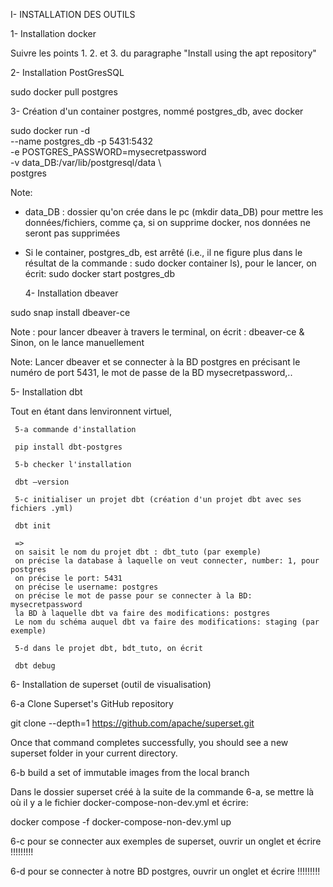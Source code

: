 I- INSTALLATION DES OUTILS

1- Installation docker

Suivre les points 1. 2. et 3. du paragraphe "Install using the apt repository"

2- Installation PostGresSQL

sudo docker pull postgres
  
3- Création d'un container postgres, nommé postgres_db, avec docker

  sudo docker run -d \
        --name postgres_db -p 5431:5432 \
        -e POSTGRES_PASSWORD=mysecretpassword \
        -v data_DB:/var/lib/postgresql/data \      
        postgres    

Note:

- data_DB : dossier qu'on crée dans le pc (mkdir data_DB) pour mettre les données/fichiers,
  comme ça, si on supprime docker, nos données ne seront pas supprimées
  
- Si le container, postgres_db, est arrêté (i.e., il ne figure plus dans le résultat de la commande : sudo docker container ls), 
pour le lancer, on écrit:
sudo docker start postgres_db

  4- Installation  dbeaver
   
sudo snap install dbeaver-ce

Note : pour lancer dbeaver à travers le terminal, on écrit : dbeaver-ce &
       Sinon, on le lance manuellement
       
Note: Lancer dbeaver et se connecter à la BD postgres en précisant le numéro de port 5431, le mot de passe de la BD mysecretpassword,..
  
  
 5- Installation dbt
 
  Tout en étant dans lenvironnent virtuel,
  
     5-a commande d'installation 
     
     pip install dbt-postgres
     
     5-b checker l'installation 
     
     dbt –version

     5-c initialiser un projet dbt (création d'un projet dbt avec ses fichiers .yml)
     
     dbt init
     
     =>
     on saisit le nom du projet dbt : dbt_tuto (par exemple)
     on précise la database à laquelle on veut connecter, number: 1, pour postgres
     on précise le port: 5431
     on précise le username: postgres
     on précise le mot de passe pour se connecter à la BD: mysecretpassword
     la BD à laquelle dbt va faire des modifications: postgres
     Le nom du schéma auquel dbt va faire des modifications: staging (par exemple)

     5-d dans le projet dbt, bdt_tuto, on écrit
     
     dbt debug
     
  6- Installation de superset (outil de visualisation)
  
  6-a Clone Superset's GitHub repository
  
  git clone --depth=1  https://github.com/apache/superset.git
  
  Once that command completes successfully, you should see a new superset folder in your current directory.

  6-b build a set of immutable images from the local branch
  
  Dans le dossier superset créé à la suite de la commande 6-a, se mettre là où il y a le fichier docker-compose-non-dev.yml et écrire:
  
  docker compose -f docker-compose-non-dev.yml up

  6-c pour se connecter aux exemples de superset, ouvrir un onglet et écrire !!!!!!!!!

  6-d pour se connecter à notre BD postgres,  ouvrir un onglet et écrire !!!!!!!!!

  

  

